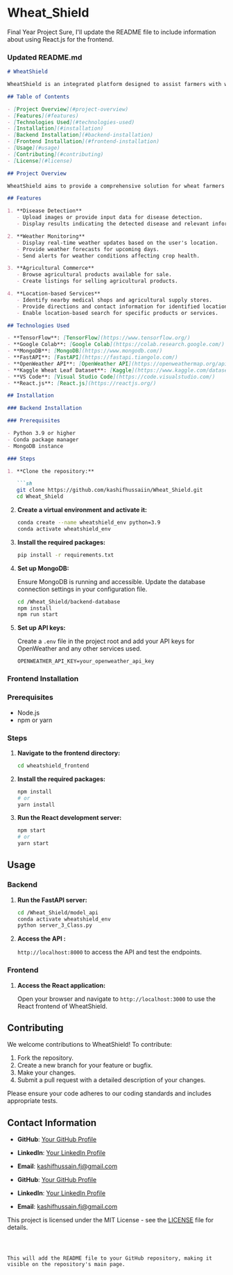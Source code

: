 # Wheat_Shield
Final Year Project
Sure, I'll update the README file to include information about using React.js for the frontend.

### Updated README.md

```markdown
# WheatShield

WheatShield is an integrated platform designed to assist farmers with wheat crop management. It leverages advanced technology for disease detection, weather monitoring, agricultural commerce, and location-based services to ensure better crop health and productivity.

## Table of Contents

- [Project Overview](#project-overview)
- [Features](#features)
- [Technologies Used](#technologies-used)
- [Installation](#installation)
- [Backend Installation](#backend-installation)
- [Frontend Installation](#frontend-installation)
- [Usage](#usage)
- [Contributing](#contributing)
- [License](#license)

## Project Overview

WheatShield aims to provide a comprehensive solution for wheat farmers by integrating multiple functionalities into a single platform. It includes disease detection through image analysis, real-time weather monitoring, agricultural commerce for buying and selling products, and location-based services to identify nearby resources.

## Features

1. **Disease Detection**
   - Upload images or provide input data for disease detection.
   - Display results indicating the detected disease and relevant information.

2. **Weather Monitoring**
   - Display real-time weather updates based on the user's location.
   - Provide weather forecasts for upcoming days.
   - Send alerts for weather conditions affecting crop health.

3. **Agricultural Commerce**
   - Browse agricultural products available for sale.
   - Create listings for selling agricultural products.

4. **Location-based Services**
   - Identify nearby medical shops and agricultural supply stores.
   - Provide directions and contact information for identified locations.
   - Enable location-based search for specific products or services.

## Technologies Used

- **TensorFlow**: [TensorFlow](https://www.tensorflow.org/)
- **Google Colab**: [Google Colab](https://colab.research.google.com/)
- **MongoDB**: [MongoDB](https://www.mongodb.com/)
- **FastAPI**: [FastAPI](https://fastapi.tiangolo.com/)
- **OpenWeather API**: [OpenWeather API](https://openweathermap.org/api)
- **Kaggle Wheat Leaf Dataset**: [Kaggle](https://www.kaggle.com/datasets/olyadgetch/wheat-leaf-dataset)
- **VS Code**: [Visual Studio Code](https://code.visualstudio.com/)
- **React.js**: [React.js](https://reactjs.org/)

## Installation

### Backend Installation

### Prerequisites

- Python 3.9 or higher
- Conda package manager
- MongoDB instance

### Steps

1. **Clone the repository:**

   ```sh
   git clone https://github.com/kashifhussaiin/Wheat_Shield.git
   cd Wheat_Shield
   ```

2. **Create a virtual environment and activate it:**

   ```sh
   conda create --name wheatshield_env python=3.9
   conda activate wheatshield_env
   ```

3. **Install the required packages:**

   ```sh
   pip install -r requirements.txt
   ```

4. **Set up MongoDB:**

   Ensure MongoDB is running and accessible. Update the database connection settings in your configuration file.
   
   ```sh
   cd /Wheat_Shield/backend-database
   npm install
   npm run start
   ```


6. **Set up API keys:**

   Create a `.env` file in the project root and add your API keys for OpenWeather and any other services used.

   ```env
   OPENWEATHER_API_KEY=your_openweather_api_key
   ```

### Frontend Installation

### Prerequisites

- Node.js
- npm or yarn

### Steps

1. **Navigate to the frontend directory:**

   ```sh
   cd wheatshield_frontend
   ```

2. **Install the required packages:**

   ```sh
   npm install
   # or
   yarn install
   ```

3. **Run the React development server:**

   ```sh
   npm start
   # or
   yarn start
   ```

## Usage

### Backend

1. **Run the FastAPI server:**

   ```sh
   cd /Wheat_Shield/model_api
   conda activate wheatshield_env
   python server_3_Class.py
   
   ```

2. **Access the API :**

    `http://localhost:8000` to access the API  and test the endpoints.

### Frontend

1. **Access the React application:**

   Open your browser and navigate to `http://localhost:3000` to use the React frontend of WheatShield.
   

## Contributing

We welcome contributions to WheatShield! To contribute:

1. Fork the repository.
2. Create a new branch for your feature or bugfix.
3. Make your changes.
4. Submit a pull request with a detailed description of your changes.

Please ensure your code adheres to our coding standards and includes appropriate tests.

## Contact Information

- **GitHub**: [Your GitHub Profile](https://github.com/kashifhussaiin)
- **LinkedIn**: [Your LinkedIn Profile](www.linkedin.com/in/kashifhussaiin)
- **Email**: kashifhussain.fj@gmail.com


- **GitHub**: [Your GitHub Profile](https://github.com/kashifhussaiin)
- **LinkedIn**: [Your LinkedIn Profile](www.linkedin.com/in/kashifhussaiin)
- **Email**: kashifhussain.fj@gmail.com

This project is licensed under the MIT License - see the [LICENSE](LICENSE) file for details.
```



This will add the README file to your GitHub repository, making it visible on the repository's main page.
